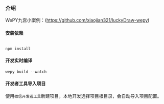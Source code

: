 
### 介绍

WePY九宫小案例：(https://github.com/xiaojian321/luckyDraw-wepy)

#### 安装依赖

```console

npm install
```

#### 开发实时编译

```console
wepy build --watch
```

#### 开发者工具导入项目

使用`微信开发者工具`新建项目，本地开发选择项目根目录，会自动导入项目配置。
